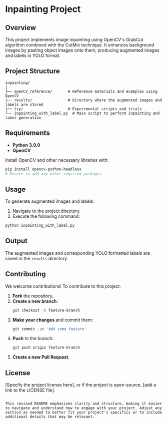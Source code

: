 # Inpainting Project

## Overview
This project implements image inpainting using OpenCV's GrabCut algorithm combined with the CutMix technique. It enhances background images by pasting object images onto them, producing augmented images and labels in YOLO format.

## Project Structure
```
inpainting/
│
├── openCV_reference/       # Reference materials and examples using OpenCV
├── results/                # Directory where the augmented images and labels are stored
├── try/                    # Experimental scripts and trials
└── inpainting_with_label.py  # Main script to perform inpainting and label generation
```

## Requirements
- **Python 3.9.0**
- **OpenCV**

Install OpenCV and other necessary libraries with:
```bash
pip install opencv-python-headless
# Ensure to add any other required packages
```

## Usage
To generate augmented images and labels:
1. Navigate to the project directory.
2. Execute the following command:
```bash
python inpainting_with_label.py
```

## Output
The augmented images and corresponding YOLO formatted labels are saved in the `results` directory.

## Contributing
We welcome contributions! To contribute to this project:
1. **Fork** the repository.
2. **Create a new branch**:
   ```bash
   git checkout -b feature-branch
   ```
3. **Make your changes** and commit them:
   ```bash
   git commit -am 'Add some feature'
   ```
4. **Push** to the branch:
   ```bash
   git push origin feature-branch
   ```
5. **Create a new Pull Request**.

## License
[Specify the project license here], or if the project is open-source, [add a link to the LICENSE file].
```

This revised README emphasizes clarity and structure, making it easier to navigate and understand how to engage with your project. Adjust any section as needed to better fit your project's specifics or to include additional details that may be relevant.

